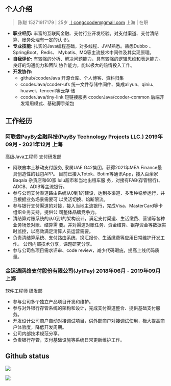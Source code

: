## 个人介绍
> 陈聪  15271917179 | 25岁 丨congccoder@gmail.com 上海 | 在职
+ **职业经历:** 丰富的互联网金融、支付行业开发经验。对支付渠道、支付清结算、账务处理有一定的认 识。
+ **专业技能:** 扎实的Java编程基础，对多线程、JVM熟悉。熟悉Dubbo 、SpringBoot、Redis、 Mybatis、MQ等主流技术中间件及其实现原理。
+ **自我评价:** 有较强的分析、解决问题能力，具有较强的逻辑思维和表达能力。良好的沟通能力和团队 协作能力，能以极大的热情投入工作。
+ **开发协作:**
  + github/ccoderJava 开源仓库、个人博客、资料归集
  + ccoderJava/ccoder-ufs 统一文件存储中间件、集成aliyun、qiniu、huawei、tencent等云存 储
  + ccoderJava/tiny-link 短链接服务 ccoderJava/ccoder-common 后端开发常用模式、基础脚手架包


## 工作经历
### 阿联酋PayBy金融科技(PayBy Technology Projects LLC.) 2019年09月 - 2021年12月 上海
高级Java工程师 支付研发部

+ 阿联酋本土移动支付服务, 隶属UAE G42集团，获得2021年MEA Finance最具创造性的钱包APP。 目前已接入Totok、Botim等通讯App，接入百余家Baqala 杂货店和60家 lulu超市和当地出租⻋服 务，对接有FAB(存管银行)、ADCB、ADIB等主流银行。
+ 参与公司支付渠道路由系统从0到1的建设，达到多渠道、多币种稳步运行，并且根据业务场景需要可 以灵活切换、熔断限流。
+ 参与银行支付渠道的对接，接入当地主流银行，完成Visa、MasterCard等卡组织业务支持，提供公 司整体品牌竞争力。
+ 清结算对账系统的从0到1的架构设计，满足支付渠道、生活缴费、营销等各种业务场景对账、结算需 要。并对渠道对账任务、资金结算、银存资金等数据实时监控，以高效满足清算人员运营需要。
+ 负责清结算系统、支付路由系统、换汇报价、生活缴费等应用日常维护开发工作。 公司内部技术分享，课题研究分享。
+ 参与公司各项目需求评审、code review，减少代码瑕疵，提高上线代码质量。

### 金运通网络支付股份有限公司(JytPay) 2018年06月 - 2019年09月 上海
软件工程师 研发部
+ 参与公司多个独立产品项目开发和维护。
+ 参与对外银行存管系统的架构和设计，完成支付渠道整合、提供基础支付服务。
+ 开发设计公司商户自动对接调试项目，供外部商户对接调试使用，极大提高商户体验度，降低开发周期。 
+ 公司内部技术规范分享。
+ 负责银行存管，支付基础设施等系统日常更新维护工作。



## Github status

![](https://github-readme-stats.vercel.app/api?username=ccoderJava&show_icons=true&show_owner=true&count_private=true)

![](https://activity-graph.herokuapp.com/graph?username=ccoderJava&theme=github)
